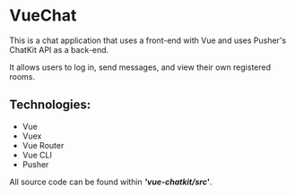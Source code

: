 # VueChat

This is a chat application that uses a front-end with Vue and uses Pusher's ChatKit API as a back-end. 

It allows users to log in, send messages, and view their own registered rooms.

## Technologies:
 - Vue
 - Vuex
 - Vue Router
 - Vue CLI
 - Pusher

All source code can be found within ***'vue-chatkit/src*'**.
